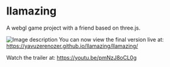 # llamazing
A webgl game project with a friend based on three.js. 

![Image description](http://www.imgim.com/2009incid1335508.png)
You can now view the final version live at: https://yavuzerenozer.github.io/llamazing/llamazing/

Watch the trailer at: https://youtu.be/pmNzJ8oCL0g
